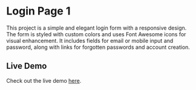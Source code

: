 # Login Page 1

This project is a simple and elegant login form with a responsive design. The form is styled with custom colors and uses Font Awesome icons for visual enhancement. It includes fields for email or mobile input and password, along with links for forgotten passwords and account creation.

## Live Demo

Check out the live demo [here](https://loginpage1-justmirr.netlify.app/).
